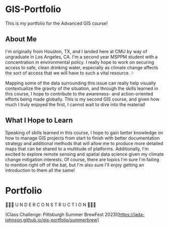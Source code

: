 # GIS-Portfolio
This is my portfolio for the Advanced GIS course!

## About Me
I'm originally from Houston, TX, and I landed here at CMU by way of ungraduate in Los Angeles, CA. I'm a second year MSPPM student with a concentration in environmental policy. I really hope to work on securing access to safe, clean drinking water, especially as climate change affects the sort of access that we will have to such a vital resource. 💦

Mapping some of the data surrounding this issue can really help visually contextualize the gravity of the situation, and through the skills learned in this course, I hope to contribute to the awareness- and action-oriented efforts being made globally. This is my second GIS course, and given how much I truly enjoyed the first, I cannot wait to dive into the material!

## What I Hope to Learn

Speaking of skills learned in this course, I hope to gain better knowledge on how to manage GIS projects from start to finish with better documentation strategy and additional methods that will allow me to produce more detailed maps that can be shared to a multitude of platforms. Additionally, I'm excited to explore remote sensing and spatial data science given my climate change mitigation interests. Of course, there are topics I'm sure I'm failing to mention right off of the bat, but I'm also sure I'll enjoy getting an introduction to them all the same! 

# Portfolio

👷🏾‍♀️ U N D E R     C O N S T R U C T I O N 👷🏾‍♀️

(Class Challenge: Pittsburgh Summer BrewFest 2023)[https://jada-johnson.github.io/gis-portfolio/summerbrew]
